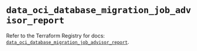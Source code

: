 # `data_oci_database_migration_job_advisor_report`

Refer to the Terraform Registry for docs: [`data_oci_database_migration_job_advisor_report`](https://registry.terraform.io/providers/hashicorp/oci/7.19.0/docs/data-sources/database_migration_job_advisor_report).
